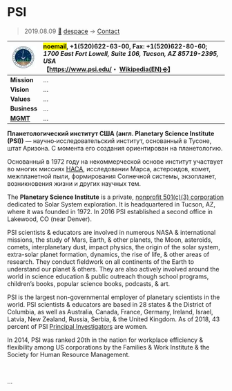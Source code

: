 # PSI
> 2019.08.09 [🚀](../../index/index.md) [despace](../index.md) → [Contact](../contact.md)

|[![](../f/contact/p/psi_logo1_thumb.webp)](../f/contact/p/psi_logo1.png)|<mark>noemail</mark>, +1(520)622-63-00, Fax: +1(520)622-80-60;<br> *1700 East Fort Lowell, Suite 106, Tucson, AZ 85719-2395, USA*<br> 【<https://www.psi.edu/>・ [Wikipedia(EN) ⎆](https://en.wikipedia.org/wiki/Planetary_Science_Institute)】|
|:--|:--|
|**Mission**|…|
|**Vision**|…|
|**Values**|…|
|**Business**|…|
|**[MGMT](../mgmt.md)**|…|

**Планетологический институт США (англ. Planetary Science Institute (PSI))** — научно‑исследовательский институт, основанный в Тусоне, штат Аризона. C момента его создания ориентирован на планетологию.

Основанный в 1972 году на некоммерческой основе институт участвует во многих миссиях [НАСА](nasa.md), исследовании Марса, астероидов, комет, межпланетной пыли, формирования Солнечной системы, экзопланет, возникновения жизни и других научных тем.

The **Planetary Science Institute** is a private, [nonprofit 501(c)(3) corporation](../nonprof_org.md) dedicated to Solar System exploration. It is headquartered in Tucson, AZ, where it was founded in 1972. In 2016 PSI established a second office in Lakewood, CO (near Denver).

PSI scientists & educators are involved in numerous NASA & international missions, the study of Mars, Earth, & other planets, the Moon, asteroids, comets, interplanetary dust, impact physics, the origin of the solar system, extra-solar planet formation, dynamics, the rise of life, & other areas of research. They conduct fieldwork on all continents of the Earth to understand our planet & others. They are also actively involved around the world in science education & public outreach though school programs, children’s books, popular science books, podcasts, & art.

PSI is the largest non-governmental employer of planetary scientists in the world.  PSI scientists & educators are based in 28 states & the District of Columbia, as well as Australia, Canada, France, Germany, Ireland, Israel, Latvia, New Zealand, Russia, Serbia, & the United Kingdom. As of 2018, 43 percent of PSI [Principal Investigators](../principal_investigator.md) are women.

In 2014, PSI was ranked 20th in the nation for workplace efficiency & flexibility among US corporations by the Families & Work Institute & the Society for Human Resource Management.

<p style="page-break-after:always"> </p>

…
